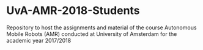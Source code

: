 # UvA-AMR-2018-Students
Repository to host the assignments and material of the course Autonomous Mobile Robots (AMR) conducted at University of Amsterdam for the academic year 2017/2018
